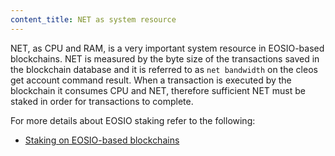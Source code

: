 ```yaml
---
content_title: NET as system resource
---
```


NET, as CPU and RAM, is a very important system resource in EOSIO-based blockchains. NET is measured by the byte size of the transactions saved in the blockchain database and it is referred to as `net bandwidth` on the cleos get account command result. When a transaction is executed by the blockchain it consumes CPU and NET, therefore sufficient NET must be staked in order for transactions to complete.

For more details about EOSIO staking refer to the following:
* [Staking on EOSIO-based blockchains](05_stake.md)
